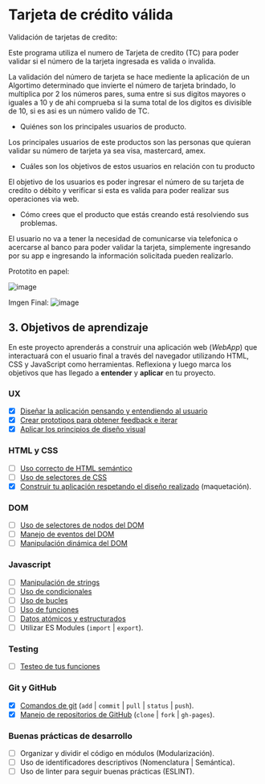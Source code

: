 # Tarjeta de crédito válida
Validación de tarjetas de credito:

Este programa utiliza el numero de Tarjeta de credito (TC) para poder validar si el número de la tarjeta ingresada es valida o invalida.

La validación del número de tarjeta se hace mediente la aplicación de un Algortimo determinado que invierte el número de tarjeta brindado, lo multiplica por 2  los números pares, suma entre si sus digitos mayores o iguales a 10 y de ahi comprueba si la suma total de los digitos es divisible de 10, si es asi es un número valido de TC.

* Quiénes son los principales usuarios de producto.

Los principales usuarios de este productos son las personas que quieran validar su número de tarjeta ya sea visa, mastercard, amex.

* Cuáles son los objetivos de estos usuarios en relación con tu producto

El objetivo de los usuarios es poder ingresar el número de su tarjeta de credito o débito y verificar si esta es valida para poder realizar sus operaciones via web.

* Cómo crees que el producto que estás creando está resolviendo sus problemas.

El usuario no va a tener la necesidad de comunicarse via telefonica o acercarse al banco para poder validar la tarjeta, simplemente ingresando por su app e ingresando la información solicitada pueden realizarlo.

Prototito en papel:

![image](https://user-images.githubusercontent.com/60888044/75348983-d49f9b80-5871-11ea-93b2-af4d83261790.png)

Imgen Final:
![image](https://user-images.githubusercontent.com/60888044/75998866-760c9a00-5ecf-11ea-80a0-25b21c3f09b8.png)


## 3. Objetivos de aprendizaje

En este proyecto aprenderás a construir una aplicación web (_WebApp_) que
interactuará con el usuario final a través del navegador utilizando HTML, CSS y
JavaScript como herramientas.
Reflexiona y luego marca los objetivos que has llegado a **entender** y
**aplicar** en tu proyecto.

### UX
* [x] [Diseñar la aplicación pensando y entendiendo al usuario](https://lms.laboratoria.la/cohorts/lim-2020-01-bc-core-lim012/courses/intro-ux/01-el-proceso-de-diseno/00-el-proceso-de-diseno)
* [x] [Crear prototipos para obtener feedback e iterar](https://lms.laboratoria.la/cohorts/lim-2020-01-bc-core-lim012/courses/product-design/00-sketching/00-sketching)
* [x] [Aplicar los principios de diseño visual](https://lms.laboratoria.la/cohorts/lim-2020-01-bc-core-lim012/courses/product-design/01-visual-design/01-visual-design-basics)
### HTML y CSS
* [ ] [Uso correcto de HTML semántico](https://developer.mozilla.org/en-US/docs/Glossary/Semantics#Semantics_in_HTML)
* [ ] [Uso de selectores de CSS](https://developer.mozilla.org/es/docs/Web/CSS/Selectores_CSS)
* [x] [Construir tu aplicación respetando el diseño realizado](https://lms.laboratoria.la/cohorts/lim-2020-01-bc-core-lim012/courses/css/01-css/02-boxmodel-and-display) (maquetación).
### DOM
* [ ] [Uso de selectores de nodos del DOM](https://lms.laboratoria.la/cohorts/lim-2020-01-bc-core-lim012/courses/browser/02-dom/03-1-dom-methods-selection)
* [ ] [Manejo de eventos del DOM](https://lms.laboratoria.la/cohorts/lim-2020-01-bc-core-lim012/courses/browser/02-dom/04-events)
* [ ] [Manipulación dinámica del DOM](https://developer.mozilla.org/es/docs/Referencia_DOM_de_Gecko/Introducci%C3%B3n)
### Javascript
* [ ] [Manipulación de strings](https://lms.laboratoria.la/cohorts/lim-2020-01-bc-core-lim012/courses/javascript/06-strings/01-strings)
* [ ] [Uso de condicionales](https://lms.laboratoria.la/cohorts/lim-2020-01-bc-core-lim012/courses/javascript/02-flow-control/01-conditionals-and-loops)
* [ ] [Uso de bucles](https://lms.laboratoria.la/cohorts/lim-2020-01-bc-core-lim012/courses/javascript/02-flow-control/02-loops)
* [ ] [Uso de funciones](https://lms.laboratoria.la/cohorts/lim-2019-09-bc-core-lim011/courses/javascript/02-flow-control/03-functions)
* [ ] [Datos atómicos y estructurados](https://www.todojs.com/tipos-datos-javascript-es6/)
* [ ] Utilizar ES Modules (`import` | `export`).
### Testing
* [ ] [Testeo de tus funciones](https://jestjs.io/docs/es-ES/getting-started)
### Git y GitHub
* [x] [Comandos de git](https://lms.laboratoria.la/cohorts/lim-2019-09-bc-core-lim011/courses/scm/01-git/04-commands)
  (`add` | `commit` | `pull` | `status` | `push`).
* [x] [Manejo de repositorios de GitHub](https://lms.laboratoria.la/cohorts/lim-2019-09-bc-core-lim011/courses/scm/02-github/01-github)  (`clone` | `fork` | `gh-pages`).
### Buenas prácticas de desarrollo
* [ ] Organizar y dividir el código en módulos (Modularización).
* [ ] Uso de identificadores descriptivos (Nomenclatura | Semántica).
* [ ] Uso de linter para seguir buenas prácticas (ESLINT).
